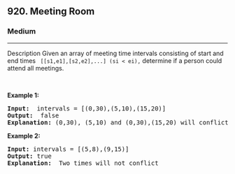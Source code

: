 <h2>920. Meeting Room </h2><h3>Medium</h3><hr><div><p>Description
Given an array of meeting time intervals consisting of start and end times <code> [[s1,e1],[s2,e2],...] (si < ei),</code> determine if a person could attend all meetings.</p>


<p>&nbsp;</p>
<p><strong>Example 1:</strong></p>

<pre><strong>Input:</strong>  intervals = [(0,30),(5,10),(15,20)]
<strong>Output:</strong>  false
<strong>Explanation: </strong>(0,30), (5,10) and (0,30),(15,20) will conflict
</pre>

<p><strong>Example 2:</strong></p>

<pre><strong>Input:</strong> intervals = [(5,8),(9,15)]
<strong>Output:</strong> true
<strong>Explanation: </strong> Two times will not conflict 
</pre>



